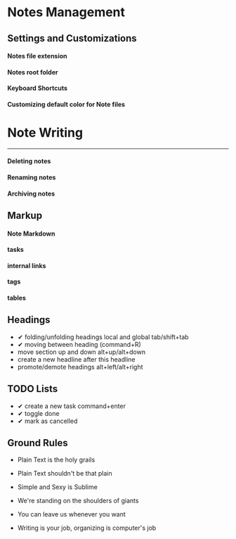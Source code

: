 
# Notes Management
## Settings and Customizations
#### Notes file extension
#### Notes root folder
#### Keyboard Shortcuts
#### Customizing default color for Note files

# Note Writing


---

#### Deleting notes
#### Renaming notes
#### Archiving notes

## Markup
#### Note Markdown
#### tasks
#### internal links
#### tags
#### tables



## Headings
- ✔ folding/unfolding headings local and global tab/shift+tab
- ✔ moving between heading (command+R)
- move section up and down  alt+up/alt+down
- create a new headline after this headline
- promote/demote headings alt+left/alt+right

## TODO Lists
- ✔ create a new task command+enter
- ✔ toggle done
- ✔ mark as cancelled

## Ground Rules
- Plain Text is the holy grails
- Plain Text shouldn't be that plain
- Simple and Sexy is Sublime

- We're standing on the shoulders of giants
- You can leave us whenever you want
- Writing is your job, organizing is computer's job
